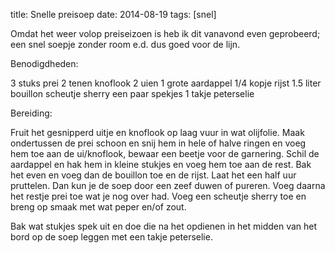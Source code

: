 title: Snelle preisoep
date: 2014-08-19
tags: [snel]

Omdat het weer volop preiseizoen is heb ik dit vanavond even geprobeerd; een snel soepje zonder room e.d. dus goed voor de lijn.


Benodigdheden:

3 stuks prei
2 tenen knoflook
2 uien
1 grote aardappel
1/4 kopje rijst
1.5 liter bouillon
scheutje sherry
een paar spekjes
1 takje peterselie


Bereiding:

Fruit het gesnipperd uitje en knoflook op laag vuur in wat olijfolie. Maak ondertussen de prei schoon en snij hem in hele of halve ringen en voeg hem toe aan de ui/knoflook, bewaar een beetje voor de garnering. Schil de aardappel en hak hem in kleine stukjes en voeg hem toe aan de rest. Bak het even en voeg dan de bouillon toe en de rijst. Laat het een half uur pruttelen. Dan kun je de soep door een zeef duwen of pureren. Voeg daarna het restje prei toe wat je nog over had. Voeg een scheutje sherry toe en breng op smaak met wat peper en/of zout.

Bak wat stukjes spek uit en doe die na het opdienen in het midden van het bord op de soep leggen met een takje peterselie.

